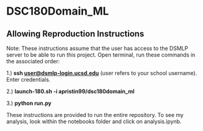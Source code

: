# DSC180Domain_ML

## Allowing Reproduction Instructions

Note: These instructions assume that the user has access to the DSMLP server to be able to run this project.
Open terminal, run these commands in the associated order: 

1.) **ssh user@dsmlp-login.ucsd.edu** (user refers to your school username). Enter credentials.

2.) **launch-180.sh -i apristin99/dsc180domain_ml**

3.) **python run.py**

These instructions are provided to run the entire repository. To see my analysis, look within the notebooks folder and click on analysis.ipynb.
 

